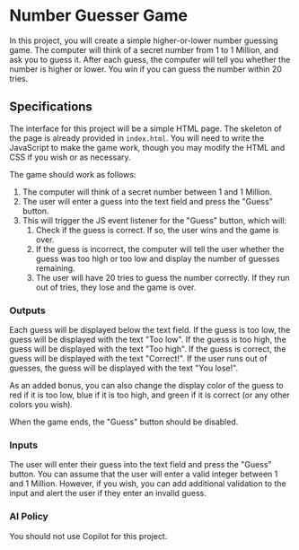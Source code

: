 # Number Guesser Game

In this project, you will create a simple higher-or-lower number guessing game. The computer will think of a secret number from 1 to 1 Million, and ask you to guess it. After each guess, the computer will tell you whether the number is higher or lower. You win if you can guess the number within 20 tries.

## Specifications

The interface for this project will be a simple HTML page. The skeleton of the page is already provided in `index.html`. You will need to write the JavaScript to make the game work, though you may modify the HTML and CSS if you wish or as necessary.

The game should work as follows:
1. The computer will think of a secret number between 1 and 1 Million.
2. The user will enter a guess into the text field and press the "Guess" button.
3. This will trigger the JS event listener for the "Guess" button, which will:
    1. Check if the guess is correct. If so, the user wins and the game is over.
    2. If the guess is incorrect, the computer will tell the user whether the guess was too high or too low and display the number of guesses remaining.
    3. The user will have 20 tries to guess the number correctly. If they run out of tries, they lose and the game is over.

### Outputs
Each guess will be displayed below the text field. If the guess is too low, the guess will be displayed with the text "Too low". If the guess is too high, the guess will be displayed with the text "Too high". If the guess is correct, the guess will be displayed with the text "Correct!". If the user runs out of guesses, the guess will be displayed with the text "You lose!".

As an added bonus, you can also change the display color of the guess to red if it is too low, blue if it is too high, and green if it is correct (or any other colors you wish).

When the game ends, the "Guess" button should be disabled.

### Inputs
The user will enter their guess into the text field and press the "Guess" button. You can assume that the user will enter a valid integer between 1 and 1 Million. However, if you wish, you can add additional validation to the input and alert the user if they enter an invalid guess.

### AI Policy
You should not use Copilot for this project.